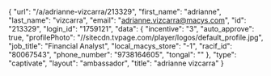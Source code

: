 {
    "url": "\/a\/adrianne-vizcarra\/213329",
    "first_name": "adrianne",
    "last_name": "vizcarra",
    "email": "adrianne.vizcarra@macys.com",
    "id": "213329",
    "login_id": "1759121",
    "data": {
        "incentive": "3",
        "auto_approve": true,
        "profilePhoto": "\/\/sitecdn.tvpage.com\/player\/logos\/default_profile.jpg",
        "job_title": "Financial Analyst",
        "local_macys_store": "-1",
        "racif_id": "80067543",
        "phone_number": "9738164605",
        "tongal": ""
    },
    "type": "captivate",
    "layout": "ambassador",
    "title": "adrianne vizcarra"
}